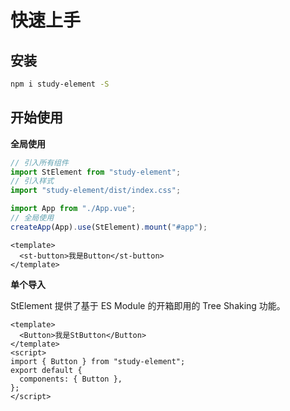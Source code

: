 # 快速上手

## 安装

```bash
npm i study-element -S
```

## 开始使用

**全局使用**

```js
// 引入所有组件
import StElement from "study-element";
// 引入样式
import "study-element/dist/index.css";

import App from "./App.vue";
// 全局使用
createApp(App).use(StElement).mount("#app");
```

```vue
<template>
  <st-button>我是Button</st-button>
</template>
```

**单个导入**

StElement 提供了基于 ES Module 的开箱即用的 Tree Shaking 功能。

```vue
<template>
  <Button>我是StButton</Button>
</template>
<script>
import { Button } from "study-element";
export default {
  components: { Button },
};
</script>
```
